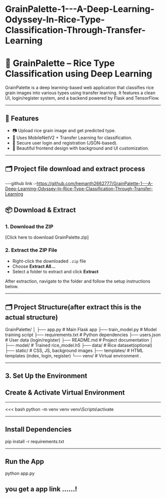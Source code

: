 # GrainPalette-1---A-Deep-Learning-Odyssey-In-Rice-Type-Classification-Through-Transfer-Learning

# 🌾 GrainPalette – Rice Type Classification using Deep Learning

GrainPalette is a deep learning-based web application that classifies rice grain images into various types using transfer learning. It features a clean UI, login/register system, and a backend powered by Flask and TensorFlow.

---

## 🚀 Features

- 📷 Upload rice grain image and get predicted type.
- 🧠 Uses MobileNetV2 + Transfer Learning for classification.
- 🔐 Secure user login and registration (JSON-based).
- 🎨 Beautiful frontend design with background and UI customization.

---


## 🗂️ Project file download and extract process

---github link :-https://github.com/hemanth2662777/GrainPalette-1---A-Deep-Learning-Odyssey-In-Rice-Type-Classification-Through-Transfer-Learning

## 📦 Download & Extract

### 1. Download the ZIP
[Click here to download GrainPalette.zip]
### 2. Extract the ZIP File

- Right-click the downloaded `.zip` file
- Choose **Extract All...**
- Select a folder to extract and click **Extract**

After extraction, navigate to the folder and follow the setup instructions below.

---
## 🗂️ Project Structure(after extract this is the actual structure)

GrainPalette/
│
├── app.py # Main Flask app
├── train_model.py # Model training script
├── requirements.txt # Python dependencies
├── users.json # User data (login/register)
├── README.md # Project documentation
│
├── model/ # Trained rice_model.h5
├── data/ # Rice dataset(optional)
├── static/ # CSS, JS, background images
├── templates/ # HTML templates (index, login, register)
└── venv/ # Virtual environment .

---
## 3. Set Up the Environment

## Create & Activate Virtual Environment

---
<<< bash
python -m venv venv
venv\Scripts\activate

---


## Install Dependencies


pip install -r requirements.txt

---

## Run the App

python app.py

## you get a app link ......!
